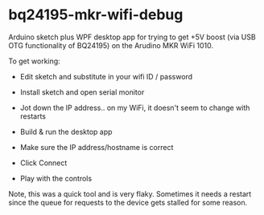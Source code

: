 # bq24195-mkr-wifi-debug

Arduino sketch plus WPF desktop app for trying to get +5V boost (via USB OTG functionality of BQ24195) on the Arudino MKR WiFi 1010.

To get working:

- Edit sketch and substitute in your wifi ID / password
- Install sketch and open serial monitor
- Jot down the IP address.. on my WiFi, it doesn't seem to change with restarts

- Build & run the desktop app
- Make sure the IP address/hostname is correct
- Click Connect
- Play with the controls

Note, this was a quick tool and is very flaky. Sometimes it needs a restart since the queue for requests to the device gets stalled for some reason.

